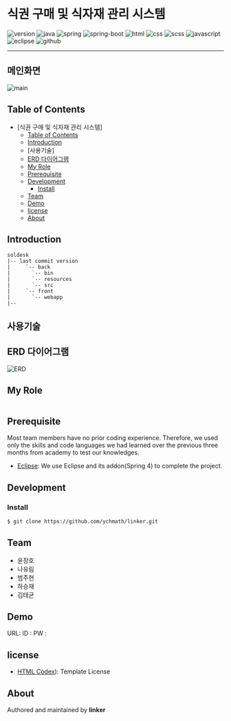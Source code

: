 # 식권 구매 및 식자재 관리 시스템
![version](https://img.shields.io/badge/version-0.0.1-orange?style=plastic&logo=appveyor)
![java](https://img.shields.io/badge/java-17-blue?style=plastic&logo=appveyor?logo=java)
![spring](https://img.shields.io/badge/spring-3.1.0-yellow?style=plastic&logo=appveyor?logo=spring)
![spring-boot](https://img.shields.io/badge/springboot-4.0.0-yellow?style=plastic&logo=appveyor?logo=spring)
![html](https://img.shields.io/badge/html-html5-red?style=plastic&logo=appveyor?logo=html5)
![css](https://img.shields.io/badge/css-css3-red?style=plastic&logo=appveyor?logo=css3)
![scss](https://img.shields.io/badge/sass-1.63.4-red?style=plastic&logo=appveyor?logo=scss)
![javascript](https://img.shields.io/badge/javascript-es6-yellowgreen?style=plastic&logo=appveyor?logo=javascript)
![eclipse](https://img.shields.io/badge/eclipse-2023.06-blueviolet?style=plastic&logo=appveyor?logo=eclipseide)
![github](https://img.shields.io/badge/github-blueviolet?style=plastic&logo=appveyor?logo=github)

---
## 메인화면

![main]()


## Table of Contents

- [식권 구매 및 식자재 관리 시스템]
  - [Table of Contents](#table-of-contents)
  - [Introduction](#introduction)
  - [사용기술]
  - [ERD 다이어그램](#erd-다이어그램)
  - [My Role](#my-role)
  - [Prerequisite](#prerequisite)
  - [Development](#development)
    - [Install](#install)
  - [Team](#team)
  - [Demo](#demo)
  - [license](#license)
  - [About](#about)
## Introduction
```
soldesk
|-- last commit version
|     `-- back
|		`-- bin
|		`-- resources
|		`-- src
|     `-- front
|		`-- webapp
|--
```

## 사용기술

## ERD 다이어그램

![ERD]()



##  My Role

```

```

## Prerequisite
Most team members have no prior coding experience.
Therefore, we used only the skills and code languages we had learned over the previous three months from academy to test our knowledges.
- [Eclipse](https://www.eclipse.org/downloads/): We use Eclipse and its addon(Spring 4) to complete the project.
  
## Development
### Install
```bash
$ git clone https://github.com/ychmath/linker.git
```

## Team
- 윤장호
- 나유림
- 범주현
- 하승재
- 김태균

## Demo
URL: 
ID : 
PW : 

## license
- [HTML Codex](https://htmlcodex.com/)): Template License 
  
## About
Authored and maintained by **linker**

